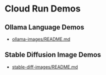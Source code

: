 # Cloud Run Demos

## Ollama Language Demos

* [ollama-images/README.md](ollama-images/README.md)

## Stable Diffusion Image Demos

* [stable-diff-images/README.md](stable-diff-images/README.md)
